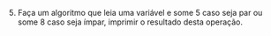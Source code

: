 5. Faça um algoritmo que leia uma variável e some 5 caso seja par ou some 8 caso seja ímpar, imprimir o resultado desta operação.